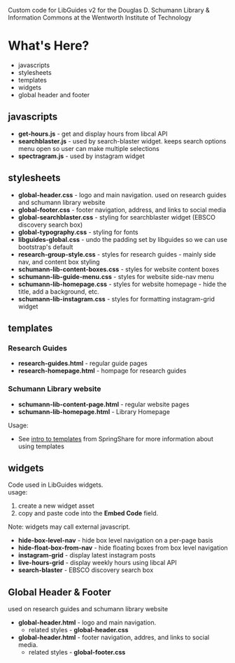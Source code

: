 Custom code for LibGuides v2 for the Douglas D. Schumann Library 
& Information Commons at the Wentworth Institute of Technology

# What's Here?
* javascripts
* stylesheets
* templates
* widgets
* global header and footer

## javascripts
* **get-hours.js** - get and display hours from libcal API
* **searchblaster.js** - used by search-blaster widget. keeps search options menu open so user can make multiple selections
* **spectragram.js** - used by instagram widget


## stylesheets
* **global-header.css** - logo and main navigation. used on research guides and schumann library website
* **global-footer.css** - footer navigation, address, and links to social media
* **global-searchblaster.css** - styling for searchblaster widget (EBSCO discovery search box)
* **global-typography.css** - styling for fonts
* **libguides-global.css** - undo the padding set by libguides so we can use bootstrap's default
* **research-group-style.css** - styles for research guides - mainly side nav, and content box styling
* **schumann-lib-content-boxes.css** - styles for website content boxes
* **schumann-lib-guide-menu.css** - styles for website side-nav menu
* **schumann-lib-homepage.css** - styles for website homepage - hide the title, add a background, etc. 
* **schumann-lib-instagram.css** - styles for formatting instagram-grid widget


## templates 
### Research Guides
* **research-guides.html** - regular guide pages  
* **research-homepage.html** - hompage for research guides
### Schumann Library website
* **schumann-lib-content-page.html** - regular website pages  
* **schumann-lib-homepage.html** - Library Homepage


Usage:
* See [intro to templates](http://support.springshare.com/libguides/guidetemplates) from SpringShare for more information about using templates 


## widgets
Code used in LibGuides widgets.  
usage: 
1. create a new widget asset
2. copy and paste code into the **Embed Code** field.

Note: widgets may call external javascript. 

* **hide-box-level-nav** - hide box level navigation on a per-page basis
* **hide-float-box-from-nav** - hide floating boxes from box level navigation
* **instagram-grid** - display latest instagram posts
* **live-hours-grid** - display weekly hours using libcal API
* **search-blaster** - EBSCO discovery search box 

## Global Header & Footer
used on research guides and schumann library website
* **global-header.html** - logo and main navigation. 
  * related styles - **global-header.css**
* **global-header.html** - footer navigation, addres, and links to social media.  
  * related styles - **global-footer.css** 

